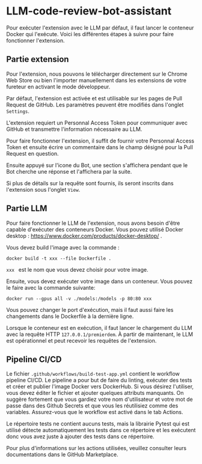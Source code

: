 # LLM-code-review-bot-assistant
Pour exécuter l'extension avec le LLM par défaut, il faut lancer le conteneur Docker qui l'exécute. Voici les différentes étapes à suivre pour faire fonctionner l'extension.

## Partie extension

Pour l'extension, nous pouvons le télécharger directement sur le Chrome Web Store ou bien l'importer manuellement dans les extensions de votre fureteur en activant le mode développeur.

Par défaut, l'extension est activée et est utilisable sur les pages de Pull Request de GitHub. Les paramètres peuvent être modifiés dans l'onglet `Settings`.

L'extension requiert un Personnal Access Token pour communiquer avec GitHub et transmettre l'information nécessaire au LLM. 

Pour faire fonctionner l'extension, il suffit de fournir votre Personnal Access Token et ensuite écrire un commentaire dans le champ désigné pour la Pull Request en question.

Ensuite appuyé sur l'icone du Bot, une section s'affichera pendant que le Bot cherche une réponse et l'affichera par la suite.

Si plus de détails sur la requête sont fournis, ils seront inscrits dans l'extension sous l'onglet `View`.

## Partie LLM

Pour faire fonctionner le LLM de l'extension, nous avons besoin d'être capable d'exécuter des conteneurs Docker. Vous pouvez utilisé Docker desktop : https://www.docker.com/products/docker-desktop/ .

Vous devez build l'image avec la commande : 

```
docker build -t xxx --file Dockerfile .
```
```xxx ``` est le nom que vous devez choisir pour votre image.

Ensuite, vous devez exécuter votre image dans un conteneur. Vous pouvez le faire avec la commande suivante:

```
docker run --gpus all -v ./models:/models -p 80:80 xxx
```

Vous pouvez changer le port d'exécution, mais il faut aussi faire les changements dans le Dockerfile à la dernière ligne.

Lorsque le conteneur est en exécution, il faut lancer le chargement du LLM avec la requête HTTP ```127.0.0.1/premierdem```.
À partir de maintenant, le LLM est opérationnel et peut recevoir les requêtes de l'extension. 

## Pipeline CI/CD
Le fichier ```.github/workflows/build-test-app.yml``` contient le workflow pipeline CI/CD. Le pipeline a pour but de faire du linting, exécuter des tests et créer et publier l'image Docker vers DockerHub. Si vous désirez l'utiliser, vous devez éditer le fichier et ajouter quelques attributs manquants. On suggère fortement que vous gardiez votre nom d'utilisateur et votre mot de passe dans des Github Secrets et que vous les réutilisiez comme des variables. Assurez-vous que le workflow est activé dans le tab Actions.

Le répertoire tests ne contient aucuns tests, mais la librairie Pytest qui est utilisé détecte automatiquement les tests dans ce répertoire et les exécutent donc vous avez juste à ajouter des tests dans ce répertoire.

Pour plus d'informations sur les actions utilisées, veuillez consulter leurs documentations dans le GitHub Marketplace.
